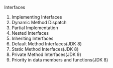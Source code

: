 Interfaces
  1. Implementing Interfaces
  2. Dynamic Method Dispatch
  3. Partial Implementation
  4. Nested Interfaces
  5. Inheriting Interfaces
  6. Default Method Interfaces(JDK 8)
  7. Static Method Interfaces(JDK 8)
  8. Private Method Interfaces(JDK 9)
  9. Priority in data members and functions(JDK 8)
